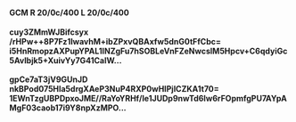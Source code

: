 #### GCM R 20/0c/400 L 20/0c/400
**cuy3ZMmWJBifcsyx**<br/>**/rHPw++8P7Fz1IwavhM+ibZPxvQBAxfw5dnG0tFfCbc=**<br/>**i5HnRmopzAXPupYPAL1INZgFu7hSOBLeVnFZeNwcslM5Hpcv+C6qdyiGc5AvIbjk5+XuivYy7G41CaIW...**<br/><br/>
**gpCe7aT3jV9GUnJD**<br/>**nkBPod075HIa5drgXAeP3NuP4RXP0wHIPjICZKA1t70=**<br/>**1EWnTzgUBPDpxoJME//RaYoYRHf/Ie1JUDp9nwTd6Iw6rFOpmfgPU7AYpAMgF03caob17i9Y8npXzMPO...**